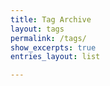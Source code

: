 ```yaml
---
title: Tag Archive
layout: tags
permalink: /tags/
show_excerpts: true
entries_layout: list

---
```

